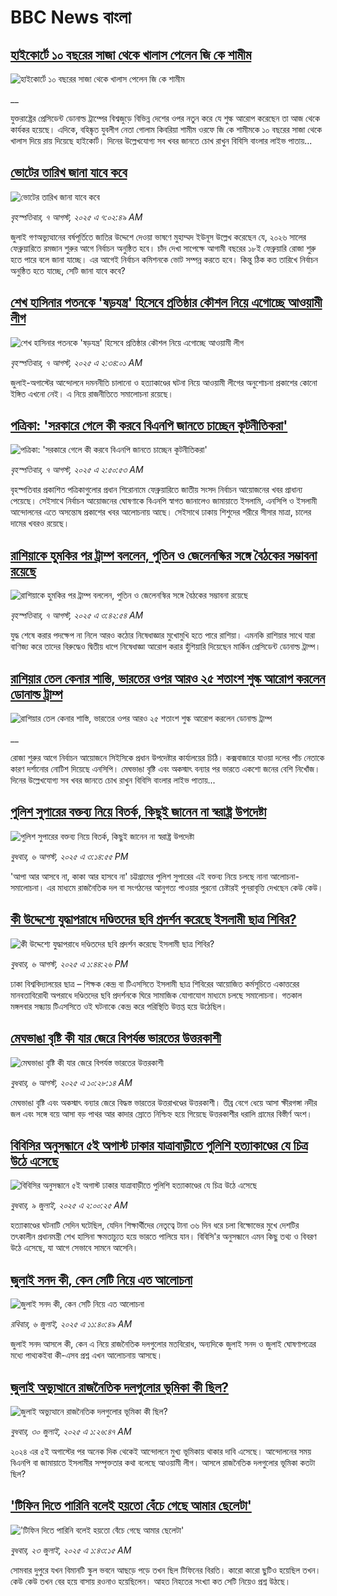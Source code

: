 # BBC News বাংলা## [হাইকোর্টে ১০ বছরের সাজা থেকে খালাস পেলেন জি কে শামীম](https://www.bbc.co.uk/bengali/live/c17nrdp1kk8t?at_medium=RSS&at_campaign=rss?at_campaign=githubrss)![হাইকোর্টে ১০ বছরের সাজা থেকে খালাস পেলেন জি কে শামীম](https://ichef.bbci.co.uk/ace/standard/240/cpsprodpb/7870/live/1b590550-7367-11f0-89ea-4d6f9851f623.jpg)__যুক্তরাষ্ট্রের প্রেসিডেন্ট ডোনাল্ড ট্রাম্পের বিশ্বজুড়ে বিভিন্ন দেশের ওপর নতুন করে যে শুল্ক আরোপ করেছেন তা আজ থেকে কার্যকর হয়েছে। এদিকে, বহিষ্কৃত যুবলীগ নেতা গোলাম কিবরিয়া শামীম ওরফে জি কে শামীমকে ১০ বছরের সাজা থেকে খালাস দিয়ে রায় দিয়েছে হাইকোর্ট। দিনের উল্লেখযোগ্য সব খবর জানতে চোখ রাখুন বিবিসি বাংলার লাইভ পাতায়...## [ভোটের তারিখ জানা যাবে কবে](https://www.bbc.com/bengali/articles/c4gzrd9zxwzo?at_medium=RSS&at_campaign=rss?at_campaign=githubrss)![ভোটের তারিখ জানা যাবে কবে](https://ichef.bbci.co.uk/ace/ws/240/cpsprodpb/7396/live/1ae3ca00-72d2-11f0-af20-030418be2ca5.jpg)_বৃহস্পতিবার, ৭ আগস্ট, ২০২৫ এ ৭:০২:৪৯ AM_জুলাই গণঅভ্যুত্থানের বর্ষপূর্তিতে জাতির উদ্দেশে দেওয়া ভাষণে মুহাম্মদ ইউনূস উল্লেখ করেছেন যে, ২০২৬ সালের ফেব্রুয়ারিতে রমজান শুরুর আগে নির্বাচন অনুষ্ঠিত হবে। চাঁদ দেখা সাপেক্ষে আগামী বছরের ১৮ই ফেব্রুয়ারি রোজা শুরু হতে পারে বলে জানা যাচ্ছে। এর আগেই নির্বাচন কমিশনকে ভোট সম্পন্ন করতে হবে। কিন্তু ঠিক কত তারিখে নির্বাচন অনুষ্ঠিত হতে যাচ্ছে, সেটি জানা যাবে কবে?## [শেখ হাসিনার পতনকে 'ষড়যন্ত্র' হিসেবে প্রতিষ্ঠার কৌশল নিয়ে এগোচ্ছে আওয়ামী লীগ](https://www.bbc.com/bengali/articles/cn72zlkm1pko?at_medium=RSS&at_campaign=rss?at_campaign=githubrss)![শেখ হাসিনার পতনকে 'ষড়যন্ত্র' হিসেবে প্রতিষ্ঠার কৌশল নিয়ে এগোচ্ছে আওয়ামী লীগ](https://ichef.bbci.co.uk/ace/ws/240/cpsprodpb/b8df/live/62894be0-7323-11f0-89ea-4d6f9851f623.png)_বৃহস্পতিবার, ৭ আগস্ট, ২০২৫ এ ২:৩৪:০১ AM_জুলাই-অগাস্টের আন্দোলনে দমননীতি চালানো ও হত্যাকাণ্ডের ঘটনা নিয়ে আওয়ামী লীগের অনুশোচনা প্রকাশের কোনো ইঙ্গিত এখনো নেই। এ নিয়ে রাজনীতিতে সমালোচনা রয়েছে।## [পত্রিকা: 'সরকারে গেলে কী করবে বিএনপি জানতে চাচ্ছেন কূটনীতিকরা'](https://www.bbc.com/bengali/articles/cly3r2q0q3mo?at_medium=RSS&at_campaign=rss?at_campaign=githubrss)![পত্রিকা: 'সরকারে গেলে কী করবে বিএনপি জানতে চাচ্ছেন কূটনীতিকরা'](https://ichef.bbci.co.uk/ace/ws/240/cpsprodpb/d89a/live/2b995530-7337-11f0-8dbd-f3d32ebd3327.jpg)_বৃহস্পতিবার, ৭ আগস্ট, ২০২৫ এ ২:৫০:৫৩ AM_বৃহস্পতিবার প্রকাশিত পত্রিকাগুলোর প্রধান শিরোনামে ফেব্রুয়ারিতে জাতীয় সংসদ নির্বাচন আয়োজনের খবর প্রাধান্য পেয়েছে। সেইসাথে নির্বাচন আয়োজনের ঘোষণাকে বিএনপি স্বাগত জানালেও জামায়াতে ইসলামি, এনসিপি ও ইসলামী আন্দোলনের এতে অসন্তোষ প্রকাশের খবর আলোচনায় আছে। সেইসাথে ঢাকায় শিশুদের শরীরে সীসার মাত্রা, চালের দামের খবরও রয়েছে।## [রাশিয়াকে হুমকির পর ট্রাম্প বললেন, পুতিন ও জেলেনস্কির সঙ্গে বৈঠকের সম্ভাবনা রয়েছে](https://www.bbc.com/bengali/articles/cwypv13170xo?at_medium=RSS&at_campaign=rss?at_campaign=githubrss)![রাশিয়াকে হুমকির পর ট্রাম্প বললেন, পুতিন ও জেলেনস্কির সঙ্গে বৈঠকের সম্ভাবনা রয়েছে](https://ichef.bbci.co.uk/ace/ws/240/cpsprodpb/3120/live/b1347d70-733a-11f0-9217-7bc3ee1db4dc.jpg)_বৃহস্পতিবার, ৭ আগস্ট, ২০২৫ এ ৩:৪২:৫৪ AM_যুদ্ধ শেষে করার পদক্ষেপ না নিলে আরও কঠোর নিষেধাজ্ঞার মুখোমুখি হতে পারে রাশিয়া। এমনকি রাশিয়ার সাথে যারা বাণিজ্য করে তাদের বিরুদ্ধেও দ্বিতীয় ধাপে নিষেধাজ্ঞা আরোপ করার হুঁশিয়ারি দিয়েছেন মার্কিন প্রেসিডেন্ট ডোনাল্ড ট্রাম্প।## [রাশিয়ার তেল কেনার শাস্তি, ভারতের ওপর আরও ২৫ শতাংশ শুল্ক আরোপ করলেন ডোনাল্ড ট্রাম্প](https://www.bbc.co.uk/bengali/live/ce9321jrny1t?at_medium=RSS&at_campaign=rss?at_campaign=githubrss)![রাশিয়ার তেল কেনার শাস্তি, ভারতের ওপর আরও ২৫ শতাংশ শুল্ক আরোপ করলেন ডোনাল্ড ট্রাম্প](https://ichef.bbci.co.uk/ace/standard/240/cpsprodpb/68c7/live/859ab130-72da-11f0-8dbd-f3d32ebd3327.jpg)__রোজা শুরুর আগে নির্বাচন আয়োজনে সিইসিকে প্রধান উপদেষ্টার কার্যালয়ের চিঠি। কক্সবাজারে যাওয়া দলের পাঁচ নেতাকে কারণ দর্শানোর নোটিশ দিয়েছে এনসিপি। মেঘভাঙা বৃষ্টি এবং অকস্মাৎ বন্যার পর ভারতে একশো জনের বেশি নিখোঁজ। দিনের উল্লেখযোগ্য সব খবর জানতে চোখ রাখুন বিবিসি বাংলার লাইভ পাতায়...## [পুলিশ সুপারের বক্তব্য নিয়ে বিতর্ক, কিছুই জানেন না স্বরাষ্ট্র উপদেষ্টা](https://www.bbc.com/bengali/articles/ckgyr0j981do?at_medium=RSS&at_campaign=rss?at_campaign=githubrss)![পুলিশ সুপারের বক্তব্য নিয়ে বিতর্ক, কিছুই জানেন না স্বরাষ্ট্র উপদেষ্টা](https://ichef.bbci.co.uk/ace/ws/240/cpsprodpb/df88/live/dab01f50-72c3-11f0-afda-bb39e9f348ef.jpg)_বুধবার, ৬ আগস্ট, ২০২৫ এ ৩:১৪:৫৫ PM_'আপা আর আসবে না, কাকা আর হাসবে না' চট্টগ্রামের পুলিশ সুপারের এই বক্তব্য নিয়ে চলছে নানা আলোচনা-সমালোচনা। এর মাধ্যমে রাজনৈতিক দল বা সংগঠনের আনুগত্য পাওয়ার পুরনো চেষ্টারই পুনরাবৃত্তি দেখছেন কেউ কেউ।## [কী উদ্দেশ্যে যুদ্ধাপরাধে দণ্ডিতদের ছবি প্রদর্শন করেছে ইসলামী ছাত্র শিবির? ](https://www.bbc.com/bengali/articles/c939gjej4eko?at_medium=RSS&at_campaign=rss?at_campaign=githubrss)![কী উদ্দেশ্যে যুদ্ধাপরাধে দণ্ডিতদের ছবি প্রদর্শন করেছে ইসলামী ছাত্র শিবির? ](https://ichef.bbci.co.uk/ace/ws/240/cpsprodpb/2a95/live/77990980-72c4-11f0-ae53-ff13c63d9649.jpg)_বুধবার, ৬ আগস্ট, ২০২৫ এ ১:৪৪:২৬ PM_ঢাকা বিশ্ববিদ্যালয়ের ছাত্র – শিক্ষক কেন্দ্র বা টিএসসিতে ইসলামী ছাত্র শিবিরের আয়োজিত কর্মসূচিতে একাত্তরের মানবতাবিরোধী অপরাধে দণ্ডিতদের ছবি প্রদর্শনকে ঘিরে সামাজিক যোগাযোগ মাধ্যমে চলছে সমালোচনা। গতকাল মঙ্গলবার সন্ধ্যায় টিএসসিতে ওই ঘটনাকে কেন্দ্র করে পরিস্থিতি উত্তপ্ত হয়ে উঠেছিল।## [মেঘভাঙা বৃষ্টি কী যার জেরে বিপর্যস্ত ভারতের উত্তরকাশী](https://www.bbc.com/bengali/articles/cewygzqler9o?at_medium=RSS&at_campaign=rss?at_campaign=githubrss)![মেঘভাঙা বৃষ্টি কী যার জেরে বিপর্যস্ত ভারতের উত্তরকাশী](https://ichef.bbci.co.uk/ace/ws/240/cpsprodpb/544d/live/08250b10-729e-11f0-8dbd-f3d32ebd3327.jpg)_বুধবার, ৬ আগস্ট, ২০২৫ এ ১০:২৮:১৪ AM_মেঘভাঙা বৃষ্টি এবং অকস্মাৎ বন্যার জেরে বিদ্ধস্ত ভারতের উত্তরাখণ্ডের উত্তরকাশী। 
তীব্র বেগে ধেয়ে আসা ক্ষীরগঙ্গা নদীর জল এবং সঙ্গে বয়ে আসা বড় পাথর আর কাদার স্রোতে নিশ্চিহ্ন হয়ে গিয়েছে উত্তরকাশীর ধরালি গ্রামের বিস্তীর্ণ অংশ।## [বিবিসির অনুসন্ধানে ৫ই অগাস্ট ঢাকার যাত্রাবাড়ীতে পুলিশি হত্যাকাণ্ডের যে চিত্র উঠে এসেছে](https://www.bbc.com/bengali/articles/ce9x120d74yo?at_medium=RSS&at_campaign=rss?at_campaign=githubrss)![বিবিসির অনুসন্ধানে ৫ই অগাস্ট ঢাকার যাত্রাবাড়ীতে পুলিশি হত্যাকাণ্ডের যে চিত্র উঠে এসেছে](https://ichef.bbci.co.uk/ace/ws/240/cpsprodpb/f4e7/live/69ad1a10-5c70-11f0-960d-e9f1088a89fe.png)_বুধবার, ৯ জুলাই, ২০২৫ এ ২:০০:২৫ AM_হত্যাকাণ্ডের ঘটনাটি সেদিন ঘটেছিল, যেদিন শিক্ষার্থীদের নেতৃত্বে টানা ৩৬ দিন ধরে চলা বিক্ষোভের মুখে দেশটির তৎকালীন প্রধানমন্ত্রী শেখ হাসিনা ক্ষমতাচ্যুত হয়ে ভারতে পালিয়ে যান। বিবিসি'র অনুসন্ধানে এমন কিছু তথ্য ও বিবরণ উঠে এসেছে, যা আগে সেভাবে সামনে আসেনি।## [জুলাই সনদ কী, কেন সেটি নিয়ে এত আলোচনা](https://www.bbc.com/bengali/articles/c939xgp251po?at_medium=RSS&at_campaign=rss?at_campaign=githubrss)![জুলাই সনদ কী, কেন সেটি নিয়ে এত আলোচনা](https://ichef.bbci.co.uk/ace/ws/240/cpsprodpb/dafa/live/26a3d870-59b5-11f0-994d-9db2713c89df.jpg)_রবিবার, ৬ জুলাই, ২০২৫ এ ১১:৪০:৪৯ AM_জুলাই সনদ আসলে কী, কেন এ নিয়ে রাজনৈতিক দলগুলোর মতবিরোধ, অন্যদিকে জুলাই সনদ ও জুলাই ঘোষণাপত্রের মধ্যে পাথ্যকইবা কী-এসব প্রশ্ন এখন আলোচনায় আসছে।## [জুলাই অভ্যুত্থানে রাজনৈতিক দলগুলোর ভূমিকা কী ছিল?](https://www.bbc.com/bengali/articles/c8x5ed4gzz8o?at_medium=RSS&at_campaign=rss?at_campaign=githubrss)![জুলাই অভ্যুত্থানে রাজনৈতিক দলগুলোর ভূমিকা কী ছিল?](https://ichef.bbci.co.uk/ace/ws/240/cpsprodpb/cc0e/live/a70369f0-6bca-11f0-af20-030418be2ca5.jpg)_বুধবার, ৩০ জুলাই, ২০২৫ এ ১:২৬:৪৭ AM_২০২৪ এর ৫ই অগাস্টের পর অনেক দিক থেকেই আন্দোলনে মুখ্য ভূমিকায় থাকার দাবি এসেছে। আন্দোলনের সময় বিএনপি বা জামায়াতে ইসলামীর সম্পৃক্ততার কথা বলেছে আওয়ামী লীগ। আসলে রাজনৈতিক দলগুলোর ভূমিকা কতটা ছিল?## ['টিফিন দিতে পারিনি বলেই হয়তো বেঁচে গেছে আমার ছেলেটা'](https://www.bbc.com/bengali/articles/c07d4n1vxl1o?at_medium=RSS&at_campaign=rss?at_campaign=githubrss)!['টিফিন দিতে পারিনি বলেই হয়তো বেঁচে গেছে আমার ছেলেটা'](https://ichef.bbci.co.uk/ace/ws/240/cpsprodpb/34db/live/480665e0-670d-11f0-97e0-491eb8268629.jpg)_বুধবার, ২৩ জুলাই, ২০২৫ এ ১:৪৩:১৫ AM_সোমবার দুপুরে যখন বিমানটি স্কুল ভবনে আছড়ে পড়ে তখন ছিল টিফিনের বিরতি। কারো কারো ছুটিও হয়েছিল তখন। কেউ কেউ তখন বের হয়ে বাসায় রওনাও হয়েছিলেন। আহত নিহতের সংখ্যা কত সেটি নিয়েও প্রশ্ন উঠছে।